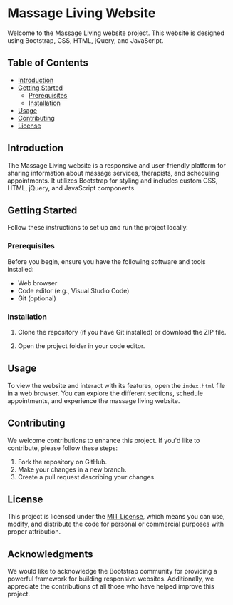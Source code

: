 
# Massage Living Website

Welcome to the Massage Living website project. This website is designed using Bootstrap, CSS, HTML, jQuery, and JavaScript.

## Table of Contents

- [Introduction](#introduction)
- [Getting Started](#getting-started)
  - [Prerequisites](#prerequisites)
  - [Installation](#installation)
- [Usage](#usage)
- [Contributing](#contributing)
- [License](#license)

## Introduction

The Massage Living website is a responsive and user-friendly platform for sharing information about massage services, therapists, and scheduling appointments. It utilizes Bootstrap for styling and includes custom CSS, HTML, jQuery, and JavaScript components.

## Getting Started

Follow these instructions to set up and run the project locally.

### Prerequisites

Before you begin, ensure you have the following software and tools installed:

- Web browser
- Code editor (e.g., Visual Studio Code)
- Git (optional)

### Installation

1. Clone the repository (if you have Git installed) or download the ZIP file.


2. Open the project folder in your code editor.

## Usage

To view the website and interact with its features, open the `index.html` file in a web browser. You can explore the different sections, schedule appointments, and experience the massage living website.

## Contributing

We welcome contributions to enhance this project. If you'd like to contribute, please follow these steps:

1. Fork the repository on GitHub.
2. Make your changes in a new branch.
3. Create a pull request describing your changes.

## License

This project is licensed under the [MIT License](LICENSE), which means you can use, modify, and distribute the code for personal or commercial purposes with proper attribution.

## Acknowledgments

We would like to acknowledge the Bootstrap community for providing a powerful framework for building responsive websites. Additionally, we appreciate the contributions of all those who have helped improve this project.
